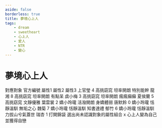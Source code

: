 ```yaml
---
aside: false
borderless: true
title: 夢境心上人
tags:
    - dream
    - sweetheart
    - 心上人
    - 愛人
    - NTR
    - 變心
---
```


# 夢境心上人

<BTable :stickyHeader=true>
    <tr>
        <td :unsortable=true>對應對象</td>
        <td>官方編號</td>
        <td :unsortable=true>屬性1</td>
        <td :unsortable=true>屬性2</td>
        <td :unsortable=true>屬性3</td>
    </tr>
    <tr>
        <td><Girl4Icon :size="`medium`">上官瑩</Girl4Icon></td>
        <td>4</td>
        <td>高挑窈窕</td>
        <td>坦率開朗</td>
        <td>特別能幹</td>
    </tr>
    <tr>
        <td><Girl8Icon :size="`medium`">龍湘</Girl8Icon></td>
        <td>8</td>
        <td>高挑窈窕</td>
        <td>坦率開朗</td>
        <td>有點呆</td>
    </tr>
    <tr>
        <td><Girl3Icon :size="`medium`">虞小梅</Girl3Icon></td>
        <td>3</td>
        <td>高挑窈窕</td>
        <td>坦率開朗</td>
        <td>瘋瘋癲癲</td>
    </tr>
    <tr>
        <td><Girl5Icon :size="`medium`">夏侯蘭</Girl5Icon></td>
        <td>5</td>
        <td>高挑窈窕</td>
        <td>文靜優雅</td>
        <td></td>
    </tr>
    <tr>
        <td><Girl2Icon :size="`medium`">葉雲裳</Girl2Icon></td>
        <td>2</td>
        <td>嬌小玲瓏</td>
        <td>活潑開朗</td>
        <td>身嬌體弱</td>
    </tr>
    <tr>
        <td><Girl0Icon :size="`medium`">唐默鈴</Girl0Icon></td>
        <td>0</td>
        <td>嬌小玲瓏</td>
        <td>恬靜溫馴</td>
        <td>無垢之心</td>
    </tr>
    <tr>
        <td><Girl7Icon :size="`medium`">魏菊</Girl7Icon></td>
        <td>7</td>
        <td>嬌小玲瓏</td>
        <td>恬靜溫馴</td>
        <td>知書達禮</td>
    </tr>
    <tr>
        <td><Girl6Icon :size="`medium`">郁竹</Girl6Icon></td>
        <td>6</td>
        <td>嬌小玲瓏</td>
        <td>恬靜溫馴</td>
        <td>力拔山兮氣蓋世</td>
    </tr>
    <tr>
        <td><Girl1Icon :size="`medium`">瑞杏</Girl1Icon></td>
        <td>1</td>
        <td>打開錦袋</td>
        <td></td>
        <td></td>
    </tr>
    <tr>
        <td>選出尚未認識對象的屬性組合</td>
        <td>x</td>
        <td>心上人變為自己並獲得自戀</td>
        <td></td>
        <td></td>
    </tr>
</BTable>
